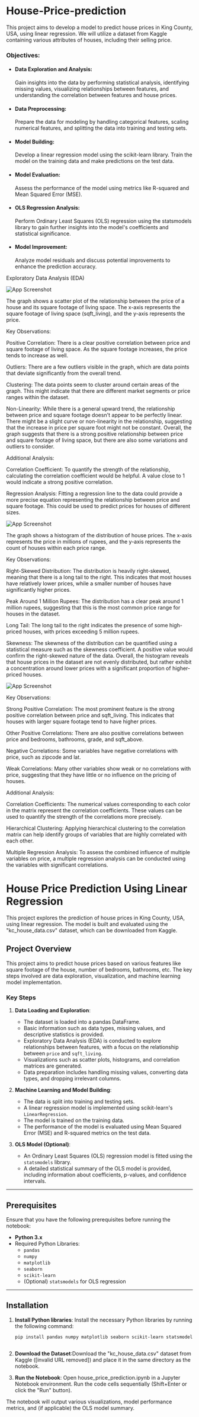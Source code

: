 
# House-Price-prediction

This project aims to develop a model to predict house prices in King County, USA, using linear regression. We will utilize a dataset from Kaggle containing various attributes of houses, including their selling price.

### Objectives:
- #### Data Exploration and Analysis:
     Gain insights into the data by performing statistical analysis, identifying missing values, visualizing relationships between features, and understanding the correlation between features and house prices.

- #### Data Preprocessing: 
    Prepare the data for modeling by handling categorical features, scaling numerical features, and splitting the data into training and testing sets.   
- #### Model Building: 
    Develop a linear regression model using the scikit-learn library. Train the model on the training data and make predictions on the test data.
- #### Model Evaluation:
    Assess the performance of the model using metrics like R-squared and Mean Squared Error (MSE).
- #### OLS Regression Analysis: 
    Perform Ordinary Least Squares (OLS) regression using the statsmodels library to gain further insights into the model's coefficients and statistical significance.
- #### Model Improvement: 
    Analyze model residuals and discuss potential improvements to enhance the prediction accuracy.



 Exploratory Data Analysis (EDA)




![App Screenshot](https://github.com/NikitaKundle01/House-Price-prediction/blob/main/output.png?raw=true)

The graph shows a scatter plot of the relationship between the price of a house and its square footage of living space. The x-axis represents the square footage of living space (sqft_living), and the y-axis represents the price.

Key Observations:

Positive Correlation: There is a clear positive correlation between price and square footage of living space. As the square footage increases, the price tends to increase as well. 

Outliers: There are a few outliers visible in the graph, which are data points that deviate significantly from the overall trend. 

Clustering: The data points seem to cluster around certain areas of the graph. This might indicate that there are different market segments or price ranges within the dataset.

Non-Linearity: While there is a general upward trend, the relationship between price and square footage doesn't appear to be perfectly linear. There might be a slight curve or non-linearity in the relationship, suggesting that the increase in price per square foot might not be constant.
Overall, the graph suggests that there is a strong positive relationship between price and square footage of living space, but there are also some variations and outliers to consider.

Additional Analysis:

Correlation Coefficient: To quantify the strength of the relationship, calculating the correlation coefficient would be helpful. A value close to 1 would indicate a strong positive correlation.

Regression Analysis: Fitting a regression line to the data could provide a more precise equation representing the relationship between price and square footage. This could be used to predict prices for houses of different sizes.




![App Screenshot](https://github.com/NikitaKundle01/House-Price-prediction/blob/main/output1.png?raw=true)

The graph shows a histogram of the distribution of house prices. The x-axis represents the price in millions of rupees, and the y-axis represents the count of houses within each price range.

Key Observations:

Right-Skewed Distribution: The distribution is heavily right-skewed, meaning that there is a long tail to the right. This indicates that most houses have relatively lower prices, while a smaller number of houses have significantly higher prices.

Peak Around 1 Million Rupees: The distribution has a clear peak around 1 million rupees, suggesting that this is the most common price range for houses in the dataset.

Long Tail: The long tail to the right indicates the presence of some high-priced houses, with prices exceeding 5 million rupees.

Skewness: The skewness of the distribution can be quantified using a statistical measure such as the skewness coefficient. A positive value would confirm the right-skewed nature of the data.
Overall, the histogram reveals that house prices in the dataset are not evenly distributed, but rather exhibit a concentration around lower prices with a significant proportion of higher-priced houses.



![App Screenshot](https://github.com/NikitaKundle01/House-Price-prediction/blob/main/output2.png?raw=true)


Key Observations:

Strong Positive Correlation: The most prominent feature is the strong positive correlation between price and sqft_living. This indicates that houses with larger square footage tend to have higher prices.

Other Positive Correlations: There are also positive correlations between price and bedrooms, bathrooms, grade, and sqft_above. 

Negative Correlations: Some variables have negative correlations with price, such as zipcode and lat. 

Weak Correlations: Many other variables show weak or no correlations with price, suggesting that they have little or no influence on the pricing of houses.

Additional Analysis:

Correlation Coefficients: The numerical values corresponding to each color in the matrix represent the correlation coefficients. These values can be used to quantify the strength of the correlations more precisely.

Hierarchical Clustering: Applying hierarchical clustering to the correlation matrix can help identify groups of variables that are highly correlated with each other.

Multiple Regression Analysis: To assess the combined influence of multiple variables on price, a multiple regression analysis can be conducted using the variables with significant correlations.


# House Price Prediction Using Linear Regression

This project explores the prediction of house prices in King County, USA, using linear regression. The model is built and evaluated using the "kc_house_data.csv" dataset, which can be downloaded from Kaggle.

## Project Overview

This project aims to predict house prices based on various features like square footage of the house, number of bedrooms, bathrooms, etc. The key steps involved are data exploration, visualization, and machine learning model implementation.

### Key Steps

1. **Data Loading and Exploration**:
    - The dataset is loaded into a pandas DataFrame.
    - Basic information such as data types, missing values, and descriptive statistics is provided.
    - Exploratory Data Analysis (EDA) is conducted to explore relationships between features, with a focus on the relationship between `price` and `sqft_living`.
    - Visualizations such as scatter plots, histograms, and correlation matrices are generated.
    - Data preparation includes handling missing values, converting data types, and dropping irrelevant columns.

2. **Machine Learning and Model Building**:
    - The data is split into training and testing sets.
    - A linear regression model is implemented using scikit-learn's `LinearRegression`.
    - The model is trained on the training data.
    - The performance of the model is evaluated using Mean Squared Error (MSE) and R-squared metrics on the test data.

3. **OLS Model (Optional)**:
    - An Ordinary Least Squares (OLS) regression model is fitted using the `statsmodels` library.
    - A detailed statistical summary of the OLS model is provided, including information about coefficients, p-values, and confidence intervals.

---

## Prerequisites

Ensure that you have the following prerequisites before running the notebook:

- **Python 3.x**
- Required Python Libraries:
  - `pandas`
  - `numpy`
  - `matplotlib`
  - `seaborn`
  - `scikit-learn`
  - (Optional) `statsmodels` for OLS regression

---

## Installation

1. **Install Python libraries**:
   Install the necessary Python libraries by running the following command:
   ```bash
   pip install pandas numpy matplotlib seaborn scikit-learn statsmodels



2. **Download the Dataset**:Download the "kc_house_data.csv" dataset from Kaggle ([invalid URL removed]) and place it in the same directory as the notebook.

3.  **Run the Notebook**:
Open house_price_prediction.ipynb in a Jupyter Notebook environment.
Run the code cells sequentially (Shift+Enter or click the "Run" button).

The notebook will output various visualizations, model performance metrics, and (if applicable) the OLS model summary.


 
